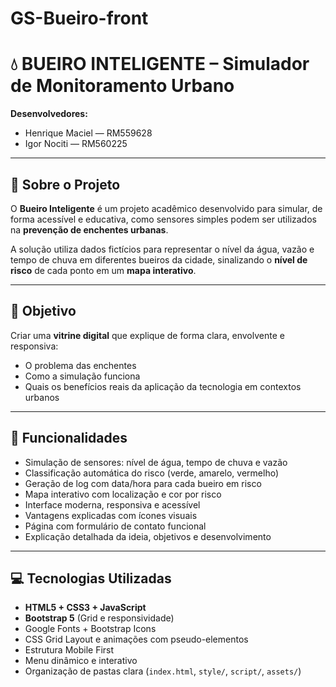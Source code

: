 # GS-Bueiro-front

# 💧 BUEIRO INTELIGENTE – Simulador de Monitoramento Urbano

**Desenvolvedores:**
- Henrique Maciel — RM559628  
- Igor Nociti — RM560225  

---

## 📍 Sobre o Projeto

O **Bueiro Inteligente** é um projeto acadêmico desenvolvido para simular, de forma acessível e educativa, como sensores simples podem ser utilizados na **prevenção de enchentes urbanas**.

A solução utiliza dados fictícios para representar o nível da água, vazão e tempo de chuva em diferentes bueiros da cidade, sinalizando o **nível de risco** de cada ponto em um **mapa interativo**.

---

## 🧠 Objetivo

Criar uma **vitrine digital** que explique de forma clara, envolvente e responsiva:
- O problema das enchentes
- Como a simulação funciona
- Quais os benefícios reais da aplicação da tecnologia em contextos urbanos

---

## 🌟 Funcionalidades

- Simulação de sensores: nível de água, tempo de chuva e vazão
- Classificação automática do risco (verde, amarelo, vermelho)
- Geração de log com data/hora para cada bueiro em risco
- Mapa interativo com localização e cor por risco
- Interface moderna, responsiva e acessível
- Vantagens explicadas com ícones visuais
- Página com formulário de contato funcional
- Explicação detalhada da ideia, objetivos e desenvolvimento

---

## 💻 Tecnologias Utilizadas

- **HTML5 + CSS3 + JavaScript**
- **Bootstrap 5** (Grid e responsividade)
- Google Fonts + Bootstrap Icons
- CSS Grid Layout e animações com pseudo-elementos
- Estrutura Mobile First
- Menu dinâmico e interativo
- Organização de pastas clara (`index.html`, `style/`, `script/`, `assets/`)

